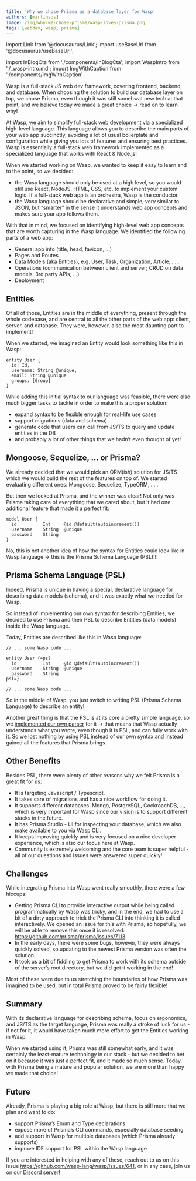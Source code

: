 ```yaml
---
title: 'Why we chose Prisma as a database layer for Wasp'
authors: [martinsos]
image: /img/why-we-chose-prisma/wasp-loves-prisma.png
tags: [webdev, wasp, prisma]
---
```


import Link from '@docusaurus/Link';
import useBaseUrl from '@docusaurus/useBaseUrl';

import InBlogCta from './components/InBlogCta';
import WaspIntro from './_wasp-intro.md';
import ImgWithCaption from './components/ImgWithCaption'

<ImgWithCaption alt="Beta is coming" source="img/why-we-chose-prisma/wasp-loves-prisma.png" />

Wasp is a full-stack JS web dev framework, covering frontend, backend, and database. When choosing the solution to build our database layer on top, we chose Prisma, even though it was still somehwat new tech at that point, and we believe today we made a great choice -> read on to learn why!

<!--truncate-->

At Wasp, [we aim](/docs/vision) to simplify full-stack web development via a specialized high-level language. This language allows you to describe the main parts of your web app succinctly, avoiding a lot of usual boilerplate and configuration while giving you lots of features and ensuring best practices. Wasp is essentially a full-stack web framework implemented as a specialized language that works with React & Node.js!

When we started working on Wasp, we wanted to keep it easy to learn and to the point, so we decided:

- the Wasp language should only be used at a high level, so you would still use React, NodeJS, HTML, CSS, etc. to implement your custom logic. If a full-stack web app is an orchestra, Wasp is the conductor.
- the Wasp language should be declarative and simple, very similar to JSON, but “smarter” in the sense it understands web app concepts and makes sure your app follows them.

With that in mind, we focused on identifying high-level web app concepts that are worth capturing in the Wasp language. We identified the following parts of a web app:

- General app info (title, head, favicon, …)
- Pages and Routes
- Data Models (aka Entities), e.g. User, Task, Organization, Article, … .
- Operations (communication between client and server; CRUD on data models, 3rd party APIs, …)
- Deployment

## Entities

Of all of those, Entities are in the middle of everything, present through the whole codebase, and are central to all the other parts of the web app: client, server, and database. They were, however, also the most daunting part to implement!

When we started, we imagined an Entity would look something like this in Wasp:

```
entity User {
  id: Id,
  username: String @unique,
  email: String @unique
  groups: [Group]
}
```

While adding this initial syntax to our language was feasible, there were also much bigger tasks to tackle in order to make this a proper solution:

- expand syntax to be flexible enough for real-life use cases
- support migrations (data and schema)
- generate code that users can call from JS/TS to query and update entities in the DB
- and probably a lot of other things that we hadn’t even thought of yet!

## Mongoose, Sequelize, … or Prisma?

We already decided that we would pick an ORM(ish) solution for JS/TS which we would build the rest of the features on top of. We started evaluating different ones: Mongoose, Sequelize, TypeORM, … .

But then we looked at Prisma, and the winner was clear! Not only was Prisma taking care of everything that we cared about, but it had one additional feature that made it a perfect fit:

```prisma
model User {
  id          Int     @id @default(autoincrement())
  username    String  @unique
  password    String
}
```

No, this is not another idea of how the syntax for Entities could look like in Wasp language → this is the Prisma Schema Language (PSL)!!!

## Prisma Schema Language (PSL)

Indeed, Prisma is unique in having a special, declarative language for describing data models (schema), and it was exactly what we needed for Wasp.

So instead of implementing our own syntax for describing Entities, we decided to use Prisma and their PSL to describe Entities (data models) inside the Wasp language.

Today, Entities are described like this in Wasp language:

```wasp
// ... some Wasp code ...

entity User {=psl
  id          Int     @id @default(autoincrement())
  username    String  @unique
  password    String
psl=}

// ... some Wasp code ...
```

So in the middle of Wasp, you just switch to writing PSL (Prisma Schema Language) to describe an entity!

Another great thing is that the PSL is at its core a pretty simple language, so we [implemented our own parser](https://github.com/wasp-lang/wasp/blob/main/waspc/src/Wasp/Psl/Parser/Model.hs) for it → that means that Wasp actually understands what you wrote, even though it is PSL, and can fully work with it. So we lost nothing by using PSL instead of our own syntax and instead gained all the features that Prisma brings.

## Other Benefits

Besides PSL, there were plenty of other reasons why we felt Prisma is a great fit for us:

- It is targeting Javascript / Typescript.
- It takes care of migrations and has a nice workflow for doing it.
- It supports different databases: Mongo, PostgreSQL, CockroachDB, …, which is very important for Wasp since our vision is to support different stacks in the future.
- It has Prisma Studio - UI for inspecting your database, which we also make available to you via Wasp CLI.
- It keeps improving quickly and is very focused on a nice developer experience, which is also our focus here at Wasp.
- Community is extremely welcoming and the core team is super helpful - all of our questions and issues were answered super quickly!

## Challenges

While integrating Prisma into Wasp went really smoothly, there were a few hiccups:

- Getting Prisma CLI to provide interactive output while being called programmatically by Wasp was tricky, and in the end, we had to use a bit of a dirty approach to trick the Prisma CLI into thinking it is called interactively. We opened an issue for this with Prisma, so hopefully, we will be able to remove this once it is resolved: https://github.com/prisma/prisma/issues/7113.
- In the early days, there were some bugs, however, they were always quickly solved, so updating to the newest Prisma version was often the solution.
- It took us a bit of fiddling to get Prisma to work with its schema outside of the server’s root directory, but we did get it working in the end!

Most of these were due to us stretching the boundaries of how Prisma was imagined to be used, but in total Prisma proved to be fairly flexible!

## Summary

With its declarative language for describing schema, focus on ergonomics, and JS/TS as the target language, Prisma was really a stroke of luck for us - if not for it, it would have taken much more effort to get the Entities working in Wasp.

When we started using it, Prisma was still somewhat early, and it was certainly the least-mature technology in our stack - but we decided to bet on it because it was just a perfect fit, and it made so much sense. Today, with Prisma being a mature and popular solution, we are more than happy we made that choice!

## Future

Already, Prisma is playing a big role at Wasp, but there is still more that we plan and want to do:

- support Prisma’s Enum and Type declarations
- expose more of Prisma’s CLI commands, especially database seeding
- add support in Wasp for multiple databases (which Prisma already supports)
- improve IDE support for PSL within the Wasp language

If you are interested in helping with any of these, reach out to us on this issue https://github.com/wasp-lang/wasp/issues/641, or in any case, join us on our [Discord server](https://discord.gg/rzdnErX)!
